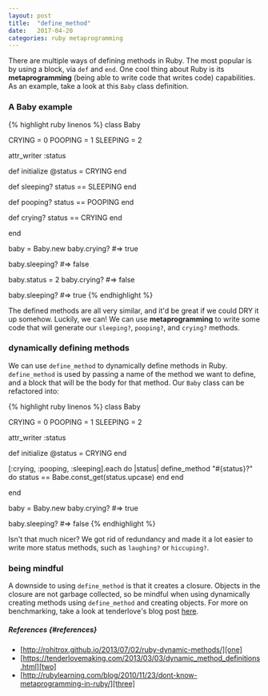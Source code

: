 ```yaml
---
layout: post
title:  "define_method"
date:   2017-04-20
categories: ruby metaprogramming
---
```


There are multiple ways of defining methods in Ruby. The most popular is by using a block, via `def` and `end`. One cool thing about Ruby is its **metaprogramming** (being able to write code that writes code) capabilities. As an example, take a look at this `Baby` class definition.

### A Baby example
{% highlight ruby linenos %}
class Baby

  CRYING = 0
  POOPING = 1
  SLEEPING = 2

  attr_writer :status

  def initialize
    @status = CRYING
  end

  def sleeping?
    status == SLEEPING
  end

  def pooping?
    status == POOPING
  end

  def crying?
    status == CRYING
  end

end

baby = Baby.new
baby.crying?
#=> true

baby.sleeping?
#=> false

baby.status = 2
baby.crying?
#=> false

baby.sleeping?
#=> true
{% endhighlight %}

The defined methods are all very similar, and it'd be great if we could DRY it up somehow. Luckily, we can! We can use **metaprogramming** to write some code that will generate our `sleeping?`, `pooping?`, and `crying?` methods.

### dynamically defining methods
We can use `define_method` to dynamically define methods in Ruby. `define_method` is used by passing a name of the method we want to define, and a block that will be the body for that method. Our `Baby` class can be refactored into:

{% highlight ruby linenos %}
class Baby

  CRYING = 0
  POOPING = 1
  SLEEPING = 2

  attr_writer :status

  def initialize
    @status = CRYING
  end

  [:crying, :pooping, :sleeping].each do |status|
    define_method "#{status}?" do
      status == Babe.const_get(status.upcase)
    end
  end

end

baby = Baby.new
baby.crying?
#=> true

baby.sleeping?
#=> false
{% endhighlight %}

Isn't that much nicer? We got rid of redundancy and made it a lot easier to write more status methods, such as `laughing?` or `hiccuping?`.

### being mindful
A downside to using `define_method` is that it creates a closure. Objects in the closure are not garbage collected, so be mindful when using dynamically creating methods using `define_method` and creating objects. For more on benchmarking, take a look at tenderlove's blog post [here][two].

##### References {#references}
- [http://rohitrox.github.io/2013/07/02/ruby-dynamic-methods/][one]
- [https://tenderlovemaking.com/2013/03/03/dynamic_method_definitions.html][two]
- [http://rubylearning.com/blog/2010/11/23/dont-know-metaprogramming-in-ruby/][three]

[one]: http://rohitrox.github.io/2013/07/02/ruby-dynamic-methods/
[two]: https://tenderlovemaking.com/2013/03/03/dynamic_method_definitions.html
[three]: http://rubylearning.com/blog/2010/11/23/dont-know-metaprogramming-in-ruby/
